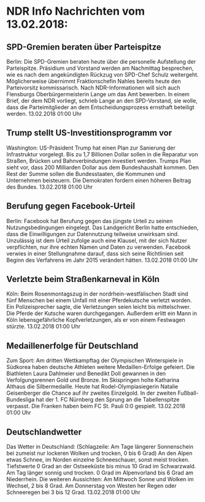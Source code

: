 # NDR Info Nachrichten vom 13.02.2018:


## SPD-Gremien beraten über Parteispitze
Berlin: Die SPD-Gremien beraten heute über die personelle Aufstellung der Parteispitze. Präsidium und Vorstand werden am Nachmittag besprechen, wie es nach dem angekündigten Rückzug von SPD-Chef Schulz weitergeht. Möglicherweise übernimmt Fraktionschefin Nahles bereits heute den Parteivorsitz kommissarisch. Nach NDR-Informationen will sich auch Flensburgs Oberbürgermeisterin Lange um das Amt bewerben. In einem Brief, der dem NDR vorliegt, schrieb Lange an den SPD-Vorstand, sie wolle, dass die Parteimitglieder an dem Entscheidungsprozess ernsthaft beteiligt werden. 13.02.2018 01:00 Uhr 

## Trump stellt US-Investitionsprogramm vor
Washington: US-Präsident Trump hat einen Plan zur Sanierung der Infrastruktur vorgelegt. Bis zu 1,7 Billionen Dollar sollen in die Reparatur von Straßen, Brücken und Bahnverbindungen investiert werden. Trumps Plan sieht vor, dass 200 Milliarden Dollar aus dem Bundeshaushalt kommen. Den Rest der Summe sollen die Bundesstaaten, die Kommunen und Unternehmen beisteuern. Die Demokraten fordern einen höheren Beitrag des Bundes. 13.02.2018 01:00 Uhr 

## Berufung gegen Facebook-Urteil
Berlin: Facebook hat Berufung gegen das jüngste Urteil zu seinen Nutzungsbedingungen eingelegt. Das Landgericht Berlin hatte entschieden, dass die Einwilligungen zur Datennutzung teilweise unwirksam sind. Unzulässig ist dem Urteil zufolge auch eine Klausel, mit der sich Nutzer verpflichten, nur ihre echten Namen und Daten zu verwenden. Facebook verwies in einer Stellungnahme darauf, dass sich seine Richtlinien seit Beginn des Verfahrens im Jahr 2015 verändert hätten. 13.02.2018 01:00 Uhr 

## Verletzte beim Straßenkarneval in Köln
Köln: Beim Rosenmontagszug in der nordrhein-westfälischen Stadt sind fünf Menschen bei einem Unfall mit einer Pferdekutsche verletzt worden. Ein Polizeisprecher sagte, die Verletzungen seien leicht bis mittelschwer. Die Pferde der Kutsche waren durchgegangen. Außerdem erlitt ein Mann in Köln lebensgefährliche Kopfverletzungen, als er von einem Festwagen stürzte. 13.02.2018 01:00 Uhr 

## Medaillenerfolge für Deutschland
Zum Sport: Am dritten Wettkampftag der Olympischen Winterspiele in Südkorea haben deutsche Athleten weitere Medaillen-Erfolge gefeiert. Die Biathleten Laura Dahlmeier und Benedikt Doll gewannen in den Verfolgungsrennen Gold und Bronze. Im Skispringen holte Katharina Althaus die Silbermedaille. Heute hat Rodel-Olympiasiegerin Natalie Geisenberger die Chance auf ihr zweites Einzelgold. In der zweiten Fußball-Bundesliga hat der 1. FC Nürnberg den Sprung an die Tabellenspitze verpasst. Die Franken haben beim FC St. Pauli 0:0 gespielt. 13.02.2018 01:00 Uhr 

## Deutschlandwetter
Das Wetter in Deutschland:
(Schlagzeile: Am Tage längerer Sonnenschein bei zumeist nur lockeren Wolken und trocken, 0 bis 6 Grad) An den Alpen etwas Schnee, im Norden einzelne Schneeschauer, sonst meist trocken. Tiefstwerte 0 Grad an der Ostseeküste bis minus 10 Grad im Schwarzwald. Am Tag länger sonnig und trocken. 0 Grad im Alpenvorland bis 6 Grad am Niederrhein. Die weiteren Aussichten: Am Mittwoch Sonne und Wolken im Wechsel, 2 bis 8 Grad. Am Donnerstag von Westen her Regen oder Schneeregen bei 3 bis 12 Grad. 13.02.2018 01:00 Uhr 
